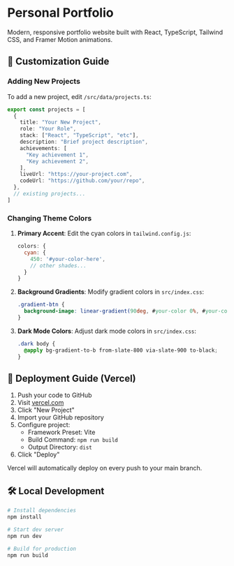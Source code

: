 # Personal Portfolio

Modern, responsive portfolio website built with React, TypeScript, Tailwind CSS, and Framer Motion animations.

## 🎨 Customization Guide

### Adding New Projects

To add a new project, edit `/src/data/projects.ts`:

```typescript
export const projects = [
  {
    title: "Your New Project",
    role: "Your Role",
    stack: ["React", "TypeScript", "etc"],
    description: "Brief project description",
    achievements: [
      "Key achievement 1",
      "Key achievement 2",
    ],
    liveUrl: "https://your-project.com",
    codeUrl: "https://github.com/your/repo",
  },
  // existing projects...
]
```

### Changing Theme Colors

1. **Primary Accent**: Edit the cyan colors in `tailwind.config.js`:
   ```js
   colors: {
     cyan: {
       450: '#your-color-here',
       // other shades...
     }
   }
   ```

2. **Background Gradients**: Modify gradient colors in `src/index.css`:
   ```css
   .gradient-btn {
     background-image: linear-gradient(90deg, #your-color 0%, #your-color 100%);
   }
   ```

3. **Dark Mode Colors**: Adjust dark mode colors in `src/index.css`:
   ```css
   .dark body {
     @apply bg-gradient-to-b from-slate-800 via-slate-900 to-black;
   }
   ```

## 🚀 Deployment Guide (Vercel)

1. Push your code to GitHub
2. Visit [vercel.com](https://vercel.com)
3. Click "New Project"
4. Import your GitHub repository
5. Configure project:
   - Framework Preset: Vite
   - Build Command: `npm run build`
   - Output Directory: `dist`
6. Click "Deploy"

Vercel will automatically deploy on every push to your main branch.

## 🛠️ Local Development

```bash
# Install dependencies
npm install

# Start dev server
npm run dev

# Build for production
npm run build
```
